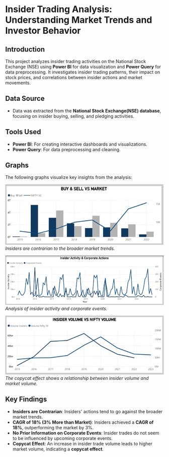 # Insider Trading Analysis: Understanding Market Trends and Investor Behavior

## Introduction

This project analyzes insider trading activities on the National Stock Exchange (NSE) using **Power BI** for data visualization and **Power Query** for data preprocessing. It investigates insider trading patterns, their impact on stock prices, and correlations between insider actions and market movements.

## Data Source

- Data was extracted from the **National Stock Exchange(NSE) database**, focusing on insider buying, selling, and pledging activities.

## Tools Used

- **Power BI**: For creating interactive dashboards and visualizations.
- **Power Query**: For data preprocessing and cleaning.

## Graphs

The following graphs visualize key insights from the analysis:

![Contrarian Behavior](output&dashboard/contrarian.jpeg)  
*Insiders are contrarian to the broader market trends.*

![Insider Actions & Corporate Events](output&dashboard/insider_corporate_action.jpeg)  
*Analysis of insider activity and corporate events.*

![Copycat Effect](output&dashboard/copycat.jpeg)  
*The copycat effect shows a relationship between insider volume and market volume.*


## Key Findings

- **Insiders are Contrarian**: Insiders' actions tend to go against the broader market trends.
- **CAGR of 18% (3% More than Market)**: Insiders achieved a **CAGR of 18%**, outperforming the market by 3%.
- **No Prior Information on Corporate Events**: Insider trades do not seem to be influenced by upcoming corporate events.
- **Copycat Effect**: An increase in insider trade volume leads to higher market volume, indicating a **copycat effect**.
